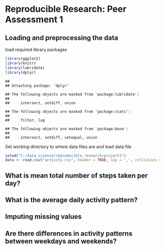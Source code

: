 # Reproducible Research: Peer Assessment 1


## Loading and preprocessing the data
load required library packages

```r
library(ggplot2)
library(knitr)
library(lubridate)
library(dplyr)
```

```
## 
## Attaching package: 'dplyr'
```

```
## The following objects are masked from 'package:lubridate':
## 
##     intersect, setdiff, union
```

```
## The following objects are masked from 'package:stats':
## 
##     filter, lag
```

```
## The following objects are masked from 'package:base':
## 
##     intersect, setdiff, setequal, union
```

Set working directory to where data files are and load data file

```r
setwd("C:/data_science/reproducible_research/project1")
data <- read.csv("activity.csv", header = TRUE, sep = ',', colClasses = c("numeric", "character", "integer"))
```

## What is mean total number of steps taken per day?



## What is the average daily activity pattern?



## Imputing missing values



## Are there differences in activity patterns between weekdays and weekends?
